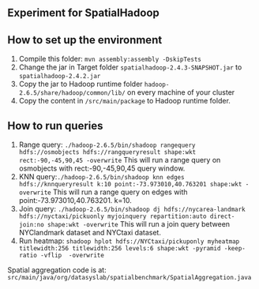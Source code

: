 ## Experiment for SpatialHadoop


## How to set up the environment
1. Compile this folder: `mvn assembly:assembly -DskipTests`
2. Change the jar in Target folder `spatialhadoop-2.4.3-SNAPSHOT.jar` to `spatialhadoop-2.4.2.jar`
3. Copy the jar to Hadoop runtime folder `hadoop-2.6.5/share/hadoop/common/lib/` on every machine of your cluster
4. Copy the content in `/src/main/package` to Hadoop runtime folder.

## How to run queries

1. Range query: `./hadoop-2.6.5/bin/shadoop rangequery hdfs://osmobjects hdfs://rangqueryresult shape:wkt rect:-90,-45,90,45 -overwrite`
This will run a range query on osmobjects with rect:-90,-45,90,45 query window.
2. KNN query:`./hadoop-2.6.5/bin/shadoop knn edges hdfs://knnqueryresult k:10 point:-73.973010,40.763201 shape:wkt -overwrite`
This will run a range query on edges with point:-73.973010,40.763201. k=10.
3. Join query: `./hadoop-2.6.5/bin/shadoop dj hdfs://nycarea-landmark hdfs://nyctaxi/pickuonly myjoinquery repartition:auto direct-join:no shape:wkt -overwrite`
This will run a join query between NYClandmark dataset and NYCtaxi dataset.
4. Run heatmap: `shadoop hplot hdfs://NYCtaxi/pickuponly myheatmap titlewidth:256 titlewidth:256 levels:6 shape:wkt -pyramid -keep-ratio -vflip  -overwrite
`

Spatial aggregation code is at: `src/main/java/org/datasyslab/spatialbenchmark/SpatialAggregation.java`